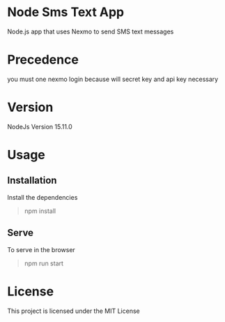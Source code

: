 # Node Sms Text App
 Node.js app that uses Nexmo to send SMS text messages

# Precedence
you must one nexmo login because will secret key and api key  necessary
# Version
NodeJs Version
15.11.0
# Usage
 ## Installation

Install the dependencies
> npm install

## Serve

To serve in the browser

> npm run start


# License

This project is licensed under the MIT License


